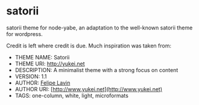 satorii
=======

satorii theme for node-yabe, an adaptation to the well-known satorii theme for wordpress.

Credit is left where credit is due. Much inspiration was taken from:

* THEME NAME: Satorii
* THEME URI: http://yukei.net
* DESCRIPTION: A minimalist theme with a strong focus on content
* VERSION: 1.1
* AUTHOR: [Felipe Lavin](http://www.yukei.net)
* AUTHOR URI: [http://www.yukei.net](http://www.yukei.net)
* TAGS: one-column, white, light, microformats